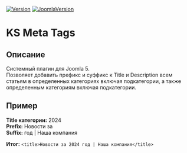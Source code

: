 [![Version](https://flat.badgen.net//github/release/mediafoks/plg_sys_ksmeta/stable?color=green)]() [![JoomlaVersion](https://flat.badgen.net/badge/Joomla/5.0/orange)]()

# KS Meta Tags

## Описание

Системный плагин для Joomla 5.\
Позволяет добавить префикс и суффикс к Title и Description всем статьям в определенных категориях включая подкатегории, а также определенным категориям включая подкатегории.

## Пример

**Title категории:** 2024\
**Prefix:** Новости за\
**Suffix:** год | Наша компания

**Итог:** `<title>Новости за 2024 год | Наша компания</title>`
